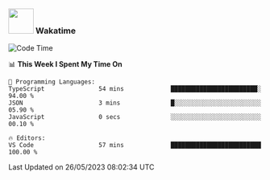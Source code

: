 ### <img src="https://media.giphy.com/media/VgCDAzcKvsR6OM0uWg/giphy.gif" width="50"> Wakatime

  <!--START_SECTION:waka-->
![Code Time](http://img.shields.io/badge/Code%20Time-1%2C411%20hrs%2052%20mins-blue)

📊 **This Week I Spent My Time On** 

```text
💬 Programming Languages: 
TypeScript               54 mins             ████████████████████████░   94.00 % 
JSON                     3 mins              █░░░░░░░░░░░░░░░░░░░░░░░░   05.90 % 
JavaScript               0 secs              ░░░░░░░░░░░░░░░░░░░░░░░░░   00.10 % 

🔥 Editors: 
VS Code                  57 mins             █████████████████████████   100.00 % 
```


 Last Updated on 26/05/2023 08:02:34 UTC
<!--END_SECTION:waka-->

